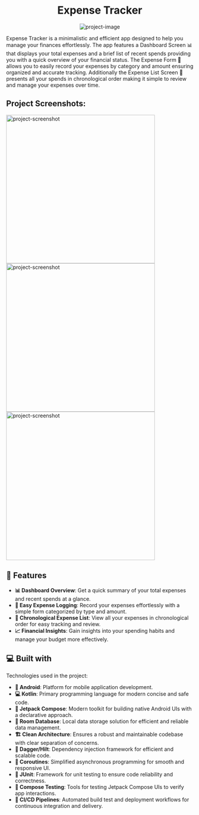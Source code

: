 <h1 align="center" id="title">Expense Tracker</h1>

<p align="center"><img src="https://socialify.git.ci/Dhruv-Limbachiya/ExpenseTracker/image?description=1&amp;descriptionEditable=%F0%9F%92%B0%20Track%20Smart%2C%20Spend%20Wise%20with%20Expense%20Tracker!%20%F0%9F%93%8A&amp;language=1&amp;name=1&amp;owner=1&amp;pattern=Plus&amp;stargazers=1&amp;theme=Auto" alt="project-image"></p>

<p id="description">Expense Tracker is a minimalistic and efficient app designed to help you manage your finances effortlessly. The app features a Dashboard Screen 📊 that displays your total expenses and a brief list of recent spends providing you with a quick overview of your financial status. The Expense Form 📝 allows you to easily record your expenses by category and amount ensuring organized and accurate tracking. Additionally the Expense List Screen 📅 presents all your spends in chronological order making it simple to review and manage your expenses over time.</p>

<h2>Project Screenshots:</h2>

<img src="https://ibb.co/wYGtTQt" alt="project-screenshot" width="400" height="400/">

<img src="https://ibb.co/djQ9VWZ" alt="project-screenshot" width="400" height="400/">

<img src="https://ibb.co/0qXTL9f" alt="project-screenshot" width="400" height="400/">

  
  
<h2>🧐 Features</h2>

  - **📊 Dashboard Overview**: Get a quick summary of your total expenses and recent spends at a glance.
  - **📝 Easy Expense Logging**: Record your expenses effortlessly with a simple form categorized by type and amount.
  - **📅 Chronological Expense List**: View all your expenses in chronological order for easy tracking and review.
  - **📈 Financial Insights**: Gain insights into your spending habits and manage your budget more effectively.

  
  
<h2>💻 Built with</h2>

Technologies used in the project:

   - **📱 Android**: Platform for mobile application development.
   - **💻 Kotlin**: Primary programming language for modern concise and safe code.
   - **🎨 Jetpack Compose**: Modern toolkit for building native Android UIs with a declarative approach.
   - **💾 Room Database**: Local data storage solution for efficient and reliable data management.
   - **🏗️ Clean Architecture**: Ensures a robust and maintainable codebase with clear separation of concerns.
   - **🔗 Dagger/Hilt**: Dependency injection framework for efficient and scalable code.
   - **🔄 Coroutines**: Simplified asynchronous programming for smooth and responsive UI.
   - **🧪 JUnit**: Framework for unit testing to ensure code reliability and correctness.
   - **🧩 Compose Testing**: Tools for testing Jetpack Compose UIs to verify app interactions.
   - **🚀 CI/CD Pipelines**: Automated build test and deployment workflows for continuous integration and delivery.
 
